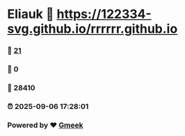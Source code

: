 # Eliauk :link: https://122334-svg.github.io/rrrrrr.github.io 
### :page_facing_up: [21](https://122334-svg.github.io/rrrrrr.github.io/tag.html) 
### :speech_balloon: 0 
### :hibiscus: 28410 
### :alarm_clock: 2025-09-06 17:28:01 
### Powered by :heart: [Gmeek](https://github.com/Meekdai/Gmeek)
